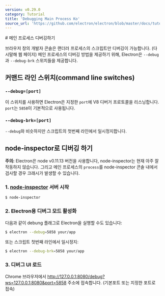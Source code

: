 ```yaml
---
version: v0.29.0
category: Tutorial
title: 'Debugging Main Process Ko'
source_url: 'https://github.com/electron/electron/blob/master/docs/tutorial/debugging-main-process-ko.md'
---
```


﻿# 메인 프로세스 디버깅하기

브라우저 창의 개발자 콘솔은 랜더러 프로세스의 스크립트만 디버깅이 가능합니다. (다시말해 웹 페이지)
메인 프로세스의 디버깅 방법을 제공하기 위해, Electron은 `--debug` 과 `--debug-brk` 스위치들을 제공합니다.

## 커맨드 라인 스위치(command line switches)

### `--debug=[port]`

이 스위치를 사용하면 Electron은 지정한 `port`에 V8 디버거 프로토콜을 리스닝합니다. `port`는 `5858`이 기본적으로 사용됩니다.

### `--debug-brk=[port]`

`--debug`와 비슷하지만 스크립트의 첫번째 라인에서 일시정지합니다.

## node-inspector로 디버깅 하기

__주의:__ Electron은 node v0.11.13 버전을 사용합니다, node-inspector는 현재 아주 잘 작동하지 않습니다.
그리고 메인 프로세스의 `process`를 node-inspector 콘솔 내에서 검사할 경우 크래시가 발생할 수 있습니다.

### 1. [node-inspector][node-inspector] 서버 시작

```bash
$ node-inspector
```

### 2. Electron용 디버그 모드 활성화

다음과 같이 debung 플래그로 Electron을 실행할 수도 있습니다:

```bash
$ electron --debug=5858 your/app
```

또는 스크립트 첫번째 라인에서 일시정지:

```bash
$ electron --debug-brk=5858 your/app
```

### 3. 디버그 UI 로드

Chrome 브라우저에서 http://127.0.0.1:8080/debug?ws=127.0.0.1:8080&port=5858 주소에 접속합니다. (기본포트 또는 지정한 포트로 접속)

[node-inspector]: https://github.com/node-inspector/node-inspector
